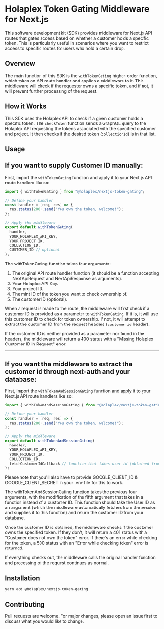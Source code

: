 # Holaplex Token Gating Middleware for Next.js

This software development kit (SDK) provides middleware for Next.js API routes that gates access based on whether a customer holds a specific token. This is particularly useful in scenarios where you want to restrict access to specific routes for users who hold a certain drop.

## Overview

The main function of this SDK is the `withTokenGating` higher-order function, which takes an API route handler and applies a middleware to it. This middleware will check if the requester owns a specific token, and if not, it will prevent further processing of the request.

## How it Works

This SDK uses the Holaplex API to check if a given customer holds a specific token. The `checkToken` function sends a GraphQL query to the Holaplex API requesting the tokens associated with the specified customer and project. It then checks if the desired token (`collectionId`) is in that list.

## Usage

If you want to supply Customer ID manually:
---

First, import the `withTokenGating` function and apply it to your Next.js API route handlers like so:

```ts
import { withTokenGating } from "@holaplex/nextjs-token-gating";

// Define your handler
const handler = (req, res) => {
  res.status(200).send("You own the token, welcome!");
};

// Apply the middleware
export default withTokenGating(
  handler,
  YOUR_HOLAPLEX_API_KEY,
  YOUR_PROJECT_ID,
  COLLECTION_ID,
  CUSTOMER_ID // optional
);
```

The withTokenGating function takes four arguments:

1. The original API route handler function (it should be a function accepting NextApiRequest and NextApiResponse as arguments).
2. Your Holaplex API Key.
3. Your project ID.
4. The mint ID of the token you want to check ownership of.
5. The customer ID (optional).


When a request is made to the route, the middleware will first check if a customer ID is provided as a parameter to `withTokenGating`. If it is, it will use this customer ID to check for token ownership. If not, it will attempt to extract the customer ID from the request headers (`customer-id` header).

If the customer ID is neither provided as a parameter nor found in the headers, the middleware will return a 400 status with a "Missing Holaplex Customer ID in Request" error.

---
If you want the middleware to extract the customer id through next-auth and your database:
---

First, import the `withTokenAndSessionGating` function and apply it to your Next.js API route handlers like so:

```ts
import { withTokenAndSessionGating } from "@holaplex/nextjs-token-gating";

// Define your handler
const handler = (req, res) => {
  res.status(200).send("You own the token, welcome!");
};

// Apply the middleware
export default withTokenAndSessionGating(
  handler,
  YOUR_HOLAPLEX_API_KEY,
  YOUR_PROJECT_ID,
  COLLECTION_ID,
  fetchCustomerIdCallback // function that takes user id (obtained from next-auth session) as an argument and returns customer id from the database
);
```

Please note that you'll also have to provide GOOGLE_CLIENT_ID & GOOGLE_CLIENT_SECRET in your .env file for this to work.

The withTokenAndSessionGating function takes the previous four arguments, with the modification of the fifth argument that takes in a function instead of a customer ID. This function should take the User ID as an argument (which the middleware automatically fetches from the session and supplies it to this function) and return the customer ID from your database.

Once the customer ID is obtained, the middleware checks if the customer owns the specified token. If they don't, it will return a 401 status with a "Customer does not own the token" error. If there's an error while checking for the token, a 500 status with an "Error while checking token" error is returned.

If everything checks out, the middleware calls the original handler function and processing of the request continues as normal.


## Installation

```
yarn add @holaplex/nextjs-token-gating
```

## Contributing

Pull requests are welcome. For major changes, please open an issue first to discuss what you would like to change.